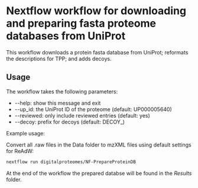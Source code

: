 # Nextflow workflow for downloading and preparing fasta proteome databases from UniProt

This workflow downloads a protein fasta database from UniProt; reformats the descriptions for TPP; and adds decoys.

## Usage

The workflow takes the following parameters:
* --help:         show this message and exit
* --up_id:        the UniProt ID of the proteome (default: UP000005640)
* --reviewed:     only include reviewed entries (default: yes)
* --decoy:        prefix for decoys (default: DECOY_)

Example usage:

Convert all .raw files in the Data folder to mzXML files using default settings for ReAdW:
```bash
nextflow run digitalproteomes/NF-PrepareProteinDB
```
At the end of the workflow the prepared databse will be found in the *Results* folder.